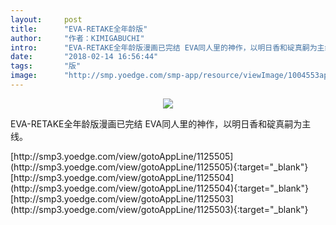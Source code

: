 ```yaml
---
layout:     post
title:      "EVA-RETAKE全年龄版"
author:     "作者：KIMIGABUCHI"
intro:      "EVA-RETAKE全年龄版漫画已完结 EVA同人里的神作，以明日香和碇真嗣为主线。"
date:       "2018-02-14 16:56:44"
tags:       "版"
image:      "http://smp.yoedge.com/smp-app/resource/viewImage/1004553appline.png"
---
```

<div style="text-align: center">
<p><img src="http://smp.yoedge.com/smp-app/resource/viewImage/1004553appline.png"/></p>
</div>
<p class="post-meta">
<span>EVA-RETAKE全年龄版漫画已完结 EVA同人里的神作，以明日香和碇真嗣为主线。</span>
</p>
[http://smp3.yoedge.com/view/gotoAppLine/1125505](http://smp3.yoedge.com/view/gotoAppLine/1125505){:target="_blank"}
[http://smp3.yoedge.com/view/gotoAppLine/1125504](http://smp3.yoedge.com/view/gotoAppLine/1125504){:target="_blank"}
[http://smp3.yoedge.com/view/gotoAppLine/1125503](http://smp3.yoedge.com/view/gotoAppLine/1125503){:target="_blank"}


